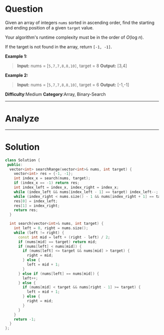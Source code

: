 
# Question

Given an array of integers  `nums`  sorted in ascending order, find the starting and ending position of a given  `target`  value.

Your algorithm's runtime complexity must be in the order of  _O_(log  _n_).

If the target is not found in the array, return  `[-1, -1]`.

**Example 1:**

> **Input:** nums = [`5,7,7,8,8,10]`, target = 8
> **Output:** [3,4]

**Example 2:**

> **Input:** nums = [`5,7,7,8,8,10]`, target = 6
> **Output:** [-1,-1]

**Difficulty**:Medium
**Category**:Array, Binary-Search


------------

# Analyze

------------

# Solution

```cpp
class Solution {
 public:
  vector<int> searchRange(vector<int>& nums, int target) {
    vector<int> res = {-1, -1};
    int index_x = search(nums, target);
    if (index_x == -1) return res;
    int index_left = index_x, index_right = index_x;
    while (index_left && nums[index_left - 1] == target) index_left--;
    while (index_right < nums.size() - 1 && nums[index_right + 1] == target) index_right++;
    res[0] = index_left;
    res[1] = index_right;
    return res;
  }

  int search(vector<int>& nums, int target) {
    int left = 0, right = nums.size();
    while (left != right) {
      const int mid = left + (right - left) / 2;
      if (nums[mid] == target) return mid;
      if (nums[left] < nums[mid]) {
        if (nums[left] <= target && nums[mid] > target) {
          right = mid;
        } else {
          left = mid + 1;
        }
      } else if (nums[left] == nums[mid]) {
        left++;
      } else {
        if (nums[mid] < target && nums[right - 1] >= target) {
          left = mid + 1;
        } else {
          right = mid;
        }
      }
    }
    return -1;
  }
};
```